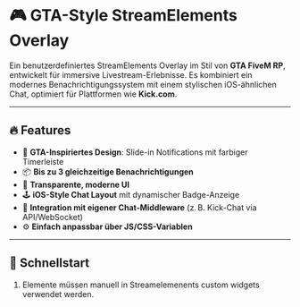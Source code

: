 # 🎮 GTA-Style StreamElements Overlay

Ein benutzerdefiniertes StreamElements Overlay im Stil von **GTA FiveM RP**, entwickelt für immersive Livestream-Erlebnisse. Es kombiniert ein modernes Benachrichtigungssystem mit einem stylischen iOS-ähnlichen Chat, optimiert für Plattformen wie **Kick.com**.

---

## 🔥 Features

- 🧲 **GTA-Inspiriertes Design**: Slide-in Notifications mit farbiger Timerleiste
- 📦 **Bis zu 3 gleichzeitige Benachrichtigungen**
- 💎 **Transparente, moderne UI**
- 🕹️ **iOS-Style Chat Layout** mit dynamischer Badge-Anzeige
- 🔄 **Integration mit eigener Chat-Middleware** (z. B. Kick-Chat via API/WebSocket)
- ⚙️ **Einfach anpassbar über JS/CSS-Variablen**

---

## 🚀 Schnellstart

1. Elemente müssen manuell in Streamelemenents custom widgets verwendet werden.
